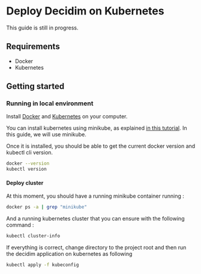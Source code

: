 # Deploy Decidim on Kubernetes

This guide is still in progress.

## Requirements

* Docker
* Kubernetes

## Getting started

### Running in local environment

Install [Docker](https://docs.docker.com/get-docker/) and [Kubernetes](https://kubernetes.io/docs/setup/) on your computer. 

You can install kubernetes using minikube, as explained [in this tutorial](https://kubernetes.io/fr/docs/setup/learning-environment/minikube/). In this guide, we will use minikube.

Once it is installed, you should be able to get the current docker version and kubectl cli version.

```bash
docker --version
kubectl version
```

#### Deploy cluster

At this moment, you should have a running minikube container running : 

```bash
docker ps -a | grep "minikube"
```

And a running kubernetes cluster that you can ensure with the following command : 

```bash
kubectl cluster-info
```

If everything is correct, change directory to the project root and then run the decidim application on kubernetes as following

```bash
kubectl apply -f kubeconfig
```
